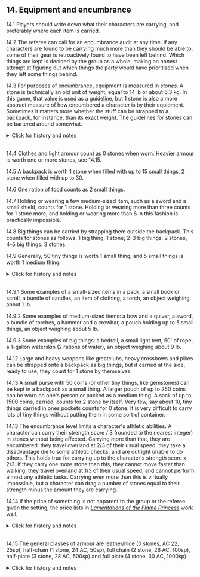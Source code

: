 <h2>14. Equipment and encumbrance</h2>

14.1 Players should write down what their characters are carrying, and preferably where each item is carried.

14.2 The referee can call for an encumbrance audit at any time. If any characters are found to be carrying much more than they should be able to, some of their gear is retroactively found to have been left behind. Which things are kept is decided by the group as a whole, making an honest attempt at figuring out which things the party would have prioritised when they left some things behind.

14.3 For purposes of encumbrance, equipment is measured in _stones_. A stone is technically an old unit of weight, equal to 14 lb or about 6.3 kg. In this game, that value is used as a guideline, but 1 stone is also a more abstract measure of how encumbered a character is by their equipment. Sometimes it matters more whether the stuff can be strapped to a backpack, for instance, than its exact weight. The guidelines for stones can be bartered around somewhat.

<details><summary markdown="span">Click for history and notes</summary>

These encumbrance rules (14.3 through 14.13) are directly lifted from this character sheet, intended for use with DnD 5e, by Sandra "2097": [encumbrance sheet](https://drive.google.com/file/d/1Ly-2ps0cPdMCumpp7apOh8aIneWcuwc_/view?usp=sharing) (The link is a re-host; I believe the original is available somewhere at Sandra's page idiomdrottning.org but I have lost the link.)

</details><br/>

14.4 Clothes and light armour count as 0 stones when worn. Heavier armour is worth one or more stones, see 14.15.

14.5 A backpack is worth 1 stone when filled with up to 15 small things, 2 stone when filled with up to 30.

14.6 One ration of food counts as 2 small things.

14.7 Holding or wearing a few medium-sized item, such as a sword and a small shield, counts for 1 stone. Holding or wearing more than three counts for 1 stone more, and holding or wearing more than 6 in this fashion is practically impossible.

14.8 Big things can be carried by strapping them outside the backpack. This counts for stones as follows: 1 big thing: 1 stone; 2–3 big things: 2 stones, 4–5 big things: 3 stones.

14.9 Generally, 50 tiny things is worth 1 small thing, and 5 small things is worth 1 medium thing.
<details><summary markdown="span">Click for history and notes</summary>

Sandra "2097" has an extensive [list of example item sizes](https://idiomdrottning.org/item-sizes)
</details><br/>

14.9.1 Some examples of a small-sized items in a pack: a small book or scroll, a bundle of candles, an item of clothing, a torch, an object weighing about 1 lb.

14.9.2 Some examples of medium-sized items: a bow and a quiver, a sword, a bundle of torches, a hammer and a crowbar, a pouch holding up to 5 small things, an object weighing about 5 lb. 

14.9.3 Some examples of big things: a bedroll, a small light tent, 50' of rope, a 1-gallon waterskin (2 rations of water), an object weighing about 9 lb.

14.12 Large and heavy weapons like greatclubs, heavy crossbows and pikes can be strapped onto a backpack as big things, but if carried at the side, ready to use, they count for 1 stone by themselves.

14.13 A small purse with 50 coins (or other tiny things, like gemstones) can be kept in a backpack as a small thing. A larger pouch of up to 250 coins can be worn on one's person or packed as a medium thing. A sack of up to 1500 coins, carried, counts for 2 stone by itself. Very few, say about 10, tiny things carried in ones pockets counts for 0 stone. It is very difficult to carry lots of tiny things without putting them in some sort of container.

14.13 The encumbrance level limits a character's athletic abilities. A character can carry their strength score / 3 (rounded to the nearest integer) in stones without being affected. Carrying more than that, they are encumbered: they travel overland at 2/3 of their usual speed, they take a disadvantage die to some athletic checks, and are outright unable to do others. This holds true for carrying up to the character's strength score x 2/3. If they carry one more stone than this, they cannot move faster than walking, they travel overland at 1/3 of their usual speed, and cannot perform almost any athletic tasks. Carrying even more than this is virtually impossible, but a character can drag a number of stones equal to their strength minus the amount they are carrying.

14.14 If the price of something is not apparent to the group or the referee given the setting, the price lists in _[Lamentations of the Flame Princess](https://paulgorman.org/roleplaying/dnd/misc/LotFP_Rules_and_Magic_Free_Version_without_Art.pdf)_ work well.

<details><summary markdown="span">Click for history and notes</summary>

Maastricht '18 used the LotFP price lists.
</details><br/>

14.15 The general classes of armour are leather/hide (0 stones, AC 22, 25sp), half-chain (1 stone, 24 AC, 50sp), full chain (2 stone, 26 AC, 100sp), half-plate (3 stone, 28 AC, 500sp) and full plate (4 stone, 30 AC, 1000sp).
<details><summary markdown="span">Click for history and notes</summary>

Prices are based on those from _[Lamentations of the Flame Princess](https://paulgorman.org/roleplaying/dnd/misc/LotFP_Rules_and_Magic_Free_Version_without_Art.pdf)_. In Maastricht '18 some players remarked that while chainmail is effectively carried on one's shoulders, plate mail is strapped on in a way that distributes the load, and so we switched the encumbrance values around. This meant half-plate was more expensive than full chainmail but it was both lighter _and_ gave better AC.
  
Dungeon Crawl '22 started using the original values, where each type of armour is heavier, more expensive, and gives better AC than the previous one. Expect the discussion to be brought up again if and when the campaign transitions to include more logistics and paying for equipment.
</details><br/>
